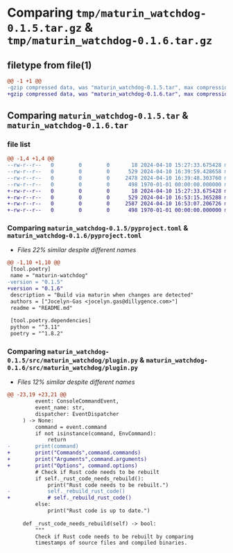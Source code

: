 # Comparing `tmp/maturin_watchdog-0.1.5.tar.gz` & `tmp/maturin_watchdog-0.1.6.tar.gz`

## filetype from file(1)

```diff
@@ -1 +1 @@
-gzip compressed data, was "maturin_watchdog-0.1.5.tar", max compression
+gzip compressed data, was "maturin_watchdog-0.1.6.tar", max compression
```

## Comparing `maturin_watchdog-0.1.5.tar` & `maturin_watchdog-0.1.6.tar`

### file list

```diff
@@ -1,4 +1,4 @@
--rw-r--r--   0        0        0       18 2024-04-10 15:27:33.675428 maturin_watchdog-0.1.5/README.md
--rw-r--r--   0        0        0      529 2024-04-10 16:39:59.428658 maturin_watchdog-0.1.5/pyproject.toml
--rw-r--r--   0        0        0     2478 2024-04-10 16:39:48.303760 maturin_watchdog-0.1.5/src/maturin_watchdog/plugin.py
--rw-r--r--   0        0        0      498 1970-01-01 00:00:00.000000 maturin_watchdog-0.1.5/PKG-INFO
+-rw-r--r--   0        0        0       18 2024-04-10 15:27:33.675428 maturin_watchdog-0.1.6/README.md
+-rw-r--r--   0        0        0      529 2024-04-10 16:53:15.365288 maturin_watchdog-0.1.6/pyproject.toml
+-rw-r--r--   0        0        0     2587 2024-04-10 16:53:07.206726 maturin_watchdog-0.1.6/src/maturin_watchdog/plugin.py
+-rw-r--r--   0        0        0      498 1970-01-01 00:00:00.000000 maturin_watchdog-0.1.6/PKG-INFO
```

### Comparing `maturin_watchdog-0.1.5/pyproject.toml` & `maturin_watchdog-0.1.6/pyproject.toml`

 * *Files 22% similar despite different names*

```diff
@@ -1,10 +1,10 @@
 [tool.poetry]
 name = "maturin-watchdog"
-version = "0.1.5"
+version = "0.1.6"
 description = "Build via maturin when changes are detected"
 authors = ["Jocelyn-Gas <jocelyn.gas@dillygence.com>"]
 readme = "README.md"
 
 [tool.poetry.dependencies]
 python = "^3.11"
 poetry = "^1.8.2"
```

### Comparing `maturin_watchdog-0.1.5/src/maturin_watchdog/plugin.py` & `maturin_watchdog-0.1.6/src/maturin_watchdog/plugin.py`

 * *Files 12% similar despite different names*

```diff
@@ -23,19 +23,21 @@
         event: ConsoleCommandEvent,
         event_name: str,
         dispatcher: EventDispatcher
     ) -> None:
         command = event.command
         if not isinstance(command, EnvCommand):
             return
-        print(command)
+        print("Commands",command.commands)
+        print("Arguments",command.arguments)
+        print("Options", command.options)
         # Check if Rust code needs to be rebuilt
         if self._rust_code_needs_rebuild():
             print("Rust code needs to be rebuilt.")
-            self._rebuild_rust_code()
+            # self._rebuild_rust_code()
         else:
             print("Rust code is up to date.")
 
     def _rust_code_needs_rebuild(self) -> bool:
         """
         Check if Rust code needs to be rebuilt by comparing
         timestamps of source files and compiled binaries.
```

